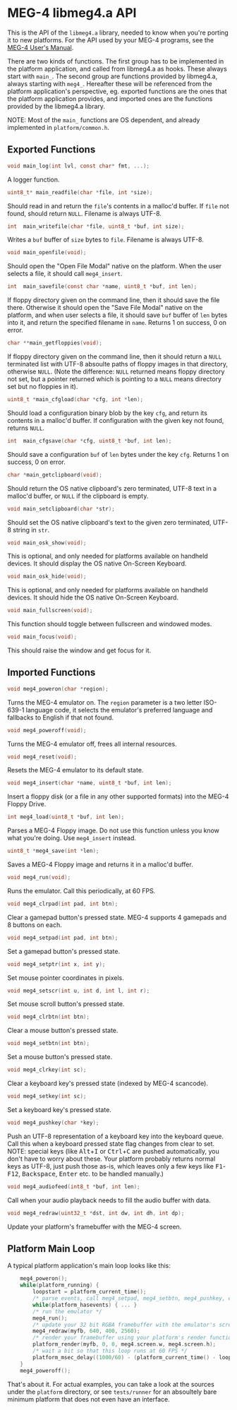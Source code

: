 MEG-4 libmeg4.a API
==================

This is the API of the `libmeg4.a` library, needed to know when you're porting it to new platforms. For the API used by your
MEG-4 programs, see the [MEG-4 User's Manual](https://bztsrc.gitlab.io/meg4/manual_en.html).

There are two kinds of functions. The first group has to be implemented in the platform application, and called from libmeg4.a
as hooks. These always start with `main_`. The second group are functions provided by libmeg4.a, always starting with `meg4_`.
Hereafter these will be referenced from the platform application's perspective, eg. exported functions are the ones that the
platform application provides, and imported ones are the functions provided by the libmeg4.a library.

NOTE: Most of the `main_` functions are OS dependent, and already implemented in `platform/common.h`.

Exported Functions
------------------

```c
void main_log(int lvl, const char* fmt, ...);
```

A logger function.

```c
uint8_t* main_readfile(char *file, int *size);
```

Should read in and return the `file`'s contents in a malloc'd buffer. If `file` not found, should return `NULL`. Filename is
always UTF-8.

```c
int  main_writefile(char *file, uint8_t *buf, int size);
```

Writes a `buf` buffer of `size` bytes to `file`. Filename is always UTF-8.

```c
void main_openfile(void);
```

Should open the "Open File Modal" native on the platform. When the user selects a file, it should call `meg4_insert`.

```c
int  main_savefile(const char *name, uint8_t *buf, int len);
```

If floppy directory given on the command line, then it should save the file there. Otherwise it should open the "Save File Modal"
native on the platform, and when user selects a file, it should save `buf` buffer of `len` bytes into it, and return the specified
filename in `name`. Returns 1 on success, 0 on error.

```c
char **main_getfloppies(void);
```

If floppy directory given on the command line, then it should return a `NULL` terminated list with UTF-8 absoulte paths of floppy
images in that directory, otherwise `NULL`. (Note the difference: `NULL` returned means floppy directory not set, but a pointer
returned which is pointing to a `NULL` means directory set but no floppies in it).

```c
uint8_t *main_cfgload(char *cfg, int *len);
```

Should load a configuration binary blob by the key `cfg`, and return its contents in a malloc'd buffer. If configuration with
the given key not found, returns `NULL`.

```c
int  main_cfgsave(char *cfg, uint8_t *buf, int len);
```

Should save a configuration `buf` of `len` bytes under the key `cfg`. Returns 1 on success, 0 on error.

```c
char *main_getclipboard(void);
```

Should return the OS native clipboard's zero terminated, UTF-8 text in a malloc'd buffer, or `NULL` if the clipboard is empty.

```c
void main_setclipboard(char *str);
```

Should set the OS native clipboard's text to the given zero terminated, UTF-8 string in `str`.

```c
void main_osk_show(void);
```

This is optional, and only needed for platforms available on handheld devices. It should display the OS native On-Screen Keyboard.

```c
void main_osk_hide(void);
```

This is optional, and only needed for platforms available on handheld devices. It should hide the OS native On-Screen Keyboard.

```c
void main_fullscreen(void);
```

This function should toggle between fullscreen and windowed modes.

```c
void main_focus(void);
```

This should raise the window and get focus for it.

Imported Functions
------------------

```c
void meg4_poweron(char *region);
```

Turns the MEG-4 emulator on. The `region` parameter is a two letter ISO-639-1 language code, it selects the emulator's preferred
language and fallbacks to English if that not found.

```c
void meg4_poweroff(void);
```

Turns the MEG-4 emulator off, frees all internal resources.

```c
void meg4_reset(void);
```

Resets the MEG-4 emulator to its default state.

```c
void meg4_insert(char *name, uint8_t *buf, int len);
```

Insert a floppy disk (or a file in any other supported formats) into the MEG-4 Floppy Drive.

```c
int meg4_load(uint8_t *buf, int len);
```

Parses a MEG-4 Floppy image. Do not use this function unless you know what you're doing. Use `meg4_insert` instead.

```c
uint8_t *meg4_save(int *len);
```

Saves a MEG-4 Floppy image and returns it in a malloc'd buffer.

```c
void meg4_run(void);
```

Runs the emulator. Call this periodically, at 60 FPS.

```c
void meg4_clrpad(int pad, int btn);
```

Clear a gamepad button's pressed state. MEG-4 supports 4 gamepads and 8 buttons on each.

```c
void meg4_setpad(int pad, int btn);
```

Set a gamepad button's pressed state.

```c
void meg4_setptr(int x, int y);
```

Set mouse pointer coordinates in pixels.

```c
void meg4_setscr(int u, int d, int l, int r);
```

Set mouse scroll button's pressed state.

```c
void meg4_clrbtn(int btn);
```

Clear a mouse button's pressed state.

```c
void meg4_setbtn(int btn);
```

Set a mouse button's pressed state.

```c
void meg4_clrkey(int sc);
```

Clear a keyboard key's pressed state (indexed by MEG-4 scancode).

```c
void meg4_setkey(int sc);
```

Set a keyboard key's pressed state.

```c
void meg4_pushkey(char *key);
```

Push an UTF-8 representation of a keyboard key into the keyboard queue. Call this when a keyboard pressed state flag changes
from clear to set. NOTE: special keys (like <kbd>Alt</kbd>+<kbd>I</kbd> or <kbd>Ctrl</kbd>+<kbd>C</kbd> are pushed automatically,
you don't have to worry about these. Your platform probably returns normal keys as UTF-8, just push those as-is, which leaves only
a few keys like <kbd>F1</kbd>-<kbd>F12</kbd>, <kbd>Backspace</kbd>, <kbd>Enter</kbd> etc. to be handled manually.)

```c
void meg4_audiofeed(int8_t *buf, int len);
```

Call when your audio playback needs to fill the audio buffer with data.

```c
void meg4_redraw(uint32_t *dst, int dw, int dh, int dp);
```

Update your platform's framebuffer with the MEG-4 screen.

Platform Main Loop
------------------

A typical platform application's main loop looks like this:
```c
    meg4_poweron();
    while(platform_running) {
        loopstart = platform_current_time();
        /* parse events, call meg4_setpad, meg4_setbtn, meg4_pushkey, etc. accordingly */
        while(platform_hasevents) { ... }
        /* run the emulator */
        meg4_run();
        /* update your 32 bit RGBA framebuffer with the emulator's screen */
        meg4_redraw(myfb, 640, 400, 2560);
        /* render your framebuffer using your platform's render function */
        platform_render(myfb, 0, 0, meg4.screen.w, meg4.screen.h);
        /* wait a bit so that this loop runs at 60 FPS */
        platform_msec_delay((1000/60) - (platform_current_time() - loopstart));
    }
    meg4_poweroff();
```

That's about it. For actual examples, you can take a look at the sources under the `platform` directory, or see `tests/runner`
for an absoultely bare minimum platform that does not even have an interface.
